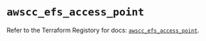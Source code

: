 # `awscc_efs_access_point`

Refer to the Terraform Registory for docs: [`awscc_efs_access_point`](https://registry.terraform.io/providers/hashicorp/awscc/0.70.0/docs/resources/efs_access_point).
